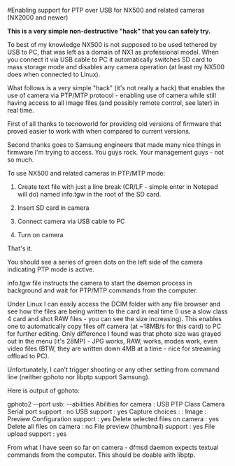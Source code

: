 #Enabling support for PTP over USB for NX500 and related cameras (NX2000 and newer)

**This is a very simple non-destructive "hack" that you can safely try.**

To best of my knowledge NX500 is not supposed to be used tethered by USB to PC, that was left as a domain of NX1 as professional model. When you connect it via USB cable to PC it automatically switches SD card to mass storage mode and disables any camera operation (at least my NX500 does when connected to Linux).

What follows is a very simple "hack" (it's not really a hack) that enables the use of camera via PTP/MTP protocol - enabling use of camera while still having access to all image files (and possibly remote control, see later) in real time.

First of all thanks to tecnoworld for providing old versions of firmware that proved easier to work with when compared to current versions.

Second thanks goes to Samsung engineers that made many nice things in firmware I'm trying to access. You guys rock. Your management guys - not so much.

To use NX500 and related cameras in PTP/MTP mode:

1. Create text file with just a line break (CR/LF - simple enter in Notepad will do) named info.tgw in the root of the SD card.

2. Insert SD card in camera

3. Connect camera via USB cable to PC

4. Turn on camera

That's it.

You should see a series of green dots on the left side of the camera indicating PTP mode is active.

info.tgw file instructs the camera to start the daemon process in background and wait for PTP/MTP commands from the computer.

Under Linux I can easily access the DCIM folder with any file browser and see how the files are being written to the card in real time (I use a slow class 4 card and shot RAW files - you can see the size increasing). This enables one to automatically copy files off camera (at ~18MB/s for this card) to PC for further editing. Only difference I found was that photo size was grayed out in the menu (it's 28MP) - JPG works, RAW, works, modes work, even video files (BTW, they are written down 4MB at a time - nice for streaming offload to PC).

Unfortunately, I can't trigger shooting or any other setting from command line (neither gphoto nor libptp support Samsung).

Here is output of gphoto:

gphoto2 --port usb: --abilities
Abilities for camera : USB PTP Class Camera
Serial port support : no
USB support : yes
Capture choices :
: Image
: Preview
Configuration support : yes
Delete selected files on camera : yes
Delete all files on camera : no
File preview (thumbnail) support : yes
File upload support : yes

From what I have seen so far on camera - dfmsd daemon expects textual commands from the computer. This should be doable with libptp.

